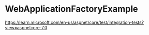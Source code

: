 # WebApplicationFactoryExample

https://learn.microsoft.com/en-us/aspnet/core/test/integration-tests?view=aspnetcore-7.0
